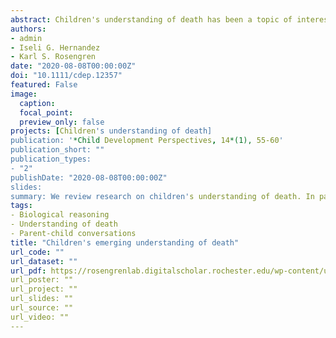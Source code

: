 ```yaml
---
abstract: Children's understanding of death has been a topic of interest to researchers investigating the development of children's thinking and clinicians focusing on how children cope with the death of a loved one. Traditionally, researchers in cognitive development have studied death from a biological perspective. Current research suggests that exploring religious and spiritual conceptualizations might enrich our understanding of how children come to think about death. In this article, we review different methodological approaches that suggest that children form their understanding of death by engaging in conversations with and asking questions of family members, consuming cultural products, and participating in cultural rituals. We provide examples of how children combine different belief systems to form their understanding of death. We conclude by discussing recent research on how deathrelated socialization might be related to coping and bereavement after the death of a loved one.
authors:
- admin
- Iseli G. Hernandez
- Karl S. Rosengren
date: "2020-08-08T00:00:00Z"
doi: "10.1111/cdep.12357"
featured: False
image:
  caption: 
  focal_point: 
  preview_only: false
projects: [Children's understanding of death]
publication: '*Child Development Perspectives, 14*(1), 55-60'
publication_short: ""
publication_types:
- "2"
publishDate: "2020-08-08T00:00:00Z"
slides: 
summary: We review research on children's understanding of death. In particular we examine how children learn about death by talking with parents, consuming media, and participating in cultural rituals. 
tags:
- Biological reasoning
- Understanding of death
- Parent-child conversations
title: "Children's emerging understanding of death"
url_code: ""
url_dataset: ""
url_pdf: https://rosengrenlab.digitalscholar.rochester.edu/wp-content/uploads/2020/06/MenendezHernandezRosengren2020.pdf
url_poster: ""
url_project: ""
url_slides: ""
url_source: ""
url_video: ""
---
```

